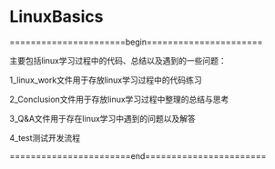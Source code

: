 # LinuxBasics
======================begin======================

主要包括linux学习过程中的代码、总结以及遇到的一些问题：

1_linux_work文件用于存放linux学习过程中的代码练习

2_Conclusion文件用于存放linux学习过程中整理的总结与思考

3_Q&A文件用于存在linux学习中遇到的问题以及解答

4_test测试开发流程

=======================end=======================
